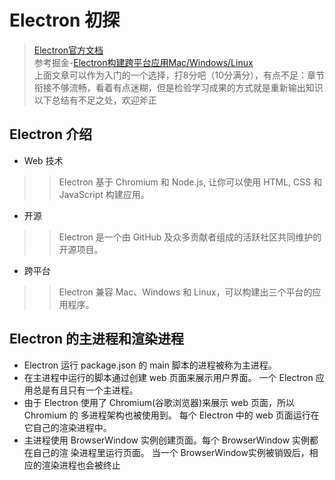 # Electron 初探 
> [Electron官方文档](https://electronjs.org/)  
> 参考掘金-[Electron构建跨平台应用Mac/Windows/Linux](https://juejin.im/post/5c46ab47e51d45522b4f55b1)  
> 上面文章可以作为入门的一个选择，打8分吧（10分满分），有点不足：章节衔接不够流畅，看着有点迷糊，但是检验学习成果的方式就是重新输出知识  
> 以下总结有不足之处，欢迎斧正

## Electron 介绍
- Web 技术
>> Electron 基于 Chromium 和 Node.js, 让你可以使用 HTML, CSS 和 JavaScript 构建应用。
- 开源
>> Electron 是一个由 GitHub 及众多贡献者组成的活跃社区共同维护的开源项目。
- 跨平台
>> Electron 兼容 Mac、Windows 和 Linux，可以构建出三个平台的应用程序。

## Electron 的主进程和渲染进程
- Electron 运行 package.json 的 main 脚本的进程被称为主进程。
- 在主进程中运行的脚本通过创建 web 页面来展示用户界面。 一个 Electron 应用总是有且只有一个主进程。
- 由于 Electron 使用了 Chromium(谷歌浏览器)来展示 web 页面，所以 Chromium 的 多进程架构也被使用到。 每个 Electron 中的 web 页面运行在它自己的渲染进程中。
- 主进程使用 BrowserWindow 实例创建页面。每个 BrowserWindow 实例都在自己的渲 染进程里运行页面。 当一个 BrowserWindow实例被销毁后，相应的渲染进程也会被终止


